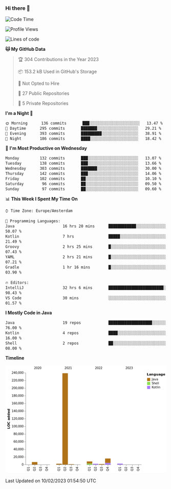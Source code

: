 ### Hi there 👋


<!--START_SECTION:waka-->
![Code Time](http://img.shields.io/badge/Code%20Time-3%2C000%20hrs%205%20mins-blue)

![Profile Views](http://img.shields.io/badge/Profile%20Views-0-blue)

![Lines of code](https://img.shields.io/badge/From%20Hello%20World%20I%27ve%20Written-278%20Thousand%20lines%20of%20code-blue)

**🐱 My GitHub Data** 

> 🏆 304 Contributions in the Year 2023
 > 
> 📦 153.2 kB Used in GitHub's Storage 
 > 
> 🚫 Not Opted to Hire
 > 
> 📜 27 Public Repositories 
 > 
> 🔑 5 Private Repositories  
 > 
**I'm a Night 🦉** 

```text
🌞 Morning      136 commits       ███░░░░░░░░░░░░░░░░░░░░░░   13.47 % 
🌆 Daytime      295 commits       ███████░░░░░░░░░░░░░░░░░░   29.21 % 
🌃 Evening      393 commits       █████████░░░░░░░░░░░░░░░░   38.91 % 
🌙 Night        186 commits       ████░░░░░░░░░░░░░░░░░░░░░   18.42 % 

```
📅 **I'm Most Productive on Wednesday** 

```text
Monday         132 commits       ███░░░░░░░░░░░░░░░░░░░░░░   13.07 % 
Tuesday        138 commits       ███░░░░░░░░░░░░░░░░░░░░░░   13.66 % 
Wednesday      303 commits       ███████░░░░░░░░░░░░░░░░░░   30.00 % 
Thursday       142 commits       ███░░░░░░░░░░░░░░░░░░░░░░   14.06 % 
Friday         102 commits       ██░░░░░░░░░░░░░░░░░░░░░░░   10.10 % 
Saturday        96 commits       ██░░░░░░░░░░░░░░░░░░░░░░░   09.50 % 
Sunday          97 commits       ██░░░░░░░░░░░░░░░░░░░░░░░   09.60 % 

```


📊 **This Week I Spent My Time On** 

```text
⌚︎ Time Zone: Europe/Amsterdam

💬 Programming Languages: 
Java                     16 hrs 20 mins      ████████████░░░░░░░░░░░░░   50.07 % 
Kotlin                   7 hrs               █████░░░░░░░░░░░░░░░░░░░░   21.49 % 
Groovy                   2 hrs 25 mins       █░░░░░░░░░░░░░░░░░░░░░░░░   07.43 % 
YAML                     2 hrs 21 mins       █░░░░░░░░░░░░░░░░░░░░░░░░   07.21 % 
Gradle                   1 hr 16 mins        █░░░░░░░░░░░░░░░░░░░░░░░░   03.90 % 

🔥 Editors: 
IntelliJ                 32 hrs 6 mins       ████████████████████████░   98.43 % 
VS Code                  30 mins             ░░░░░░░░░░░░░░░░░░░░░░░░░   01.57 % 

```

**I Mostly Code in Java** 

```text
Java                     19 repos            ███████████████████░░░░░░   76.00 % 
Kotlin                   4 repos             ████░░░░░░░░░░░░░░░░░░░░░   16.00 % 
Shell                    2 repos             ██░░░░░░░░░░░░░░░░░░░░░░░   08.00 % 

```


**Timeline**

![Chart not found](https://raw.githubusercontent.com/powercasgamer/powercasgamer/master/charts/bar_graph.png) 


 Last Updated on 10/02/2023 01:54:50 UTC
<!--END_SECTION:waka-->
